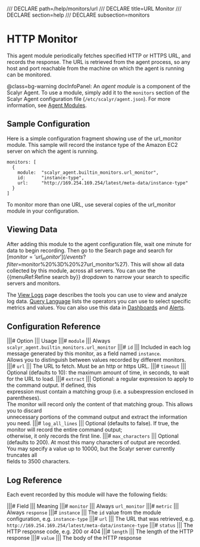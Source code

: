 /// DECLARE path=/help/monitors/url
/// DECLARE title=URL Monitor
/// DECLARE section=help
/// DECLARE subsection=monitors

# HTTP Monitor

This agent module periodically fetches specified HTTP or HTTPS URL, and records the response. The URL
is retrieved from the agent process, so any host and port reachable from the machine on which the agent
is running can be monitored.

@class=bg-warning docInfoPanel: An *agent module* is a component of the Scalyr Agent. To use a module,
simply add it to the ``monitors`` section of the Scalyr Agent configuration file (``/etc/scalyr/agent.json``).
For more information, see [Agent Modules](/help/scalyr-agent#modules).


## Sample Configuration

Here is a simple configuration fragment showing use of the url_monitor module. This sample will record
the instance type of the Amazon EC2 server on which the agent is running.

    monitors: [
      {
        module:  "scalyr_agent.builtin_monitors.url_monitor",
        id:      "instance-type",
        url:     "http://169.254.169.254/latest/meta-data/instance-type"
      }
    ]

To monitor more than one URL, use several copies of the url_monitor module in your configuration.


## Viewing Data

After adding this module to the agent configuration file, wait one minute for data to begin recording. Then go to
the Search page and search for [$monitor = 'url_monitor'](/events?filter=$monitor%20%3D%20%27url_monitor%27).
This will show all data collected by this module, across all servers. You can use the {{menuRef:Refine search by}}
dropdown to narrow your search to specific servers and monitors.

The [View Logs](/help/view) page describes the tools you can use to view and analyze log data.
[Query Language](/help/query-language) lists the operators you can use to select specific metrics and values.
You can also use this data in [Dashboards](/help/dashboards) and [Alerts](/help/alerts).


## Configuration Reference

|||# Option                   ||| Usage
|||# ``module``               ||| Always ``scalyr_agent.builtin_monitors.url_monitor``
|||# ``id``                   ||| Included in each log message generated by this monitor, as a field named ``instance``. \
                                  Allows you to distinguish between values recorded by different monitors.
|||# ``url``                  ||| The URL to fetch. Must be an http or https URL.
|||# ``timeout``              ||| Optional (defaults to 10): the maximum amount of time, in seconds, to wait for the URL to load.
|||# ``extract``              ||| Optional: a regular expression to apply to the command output. If defined, this \
                                  expression must contain a matching group (i.e. a subexpression enclosed in parentheses). \
                                  The monitor will record only the content of that matching group. This allows you to discard \
                                  unnecessary portions of the command output and extract the information you need.
|||# ``log_all_lines``        ||| Optional (defaults to false). If true, the monitor will record the entire command output; \
                                  otherwise, it only records the first line.
|||# ``max_characters``       ||| Optional (defaults to 200). At most this many characters of output are recorded. \
                                  You may specify a value up to 10000, but the Scalyr server currently truncates all \
                                  fields to 3500 characters.


## Log Reference

Each event recorded by this module will have the following fields:

|||# Field                    ||| Meaning
|||# ``monitor``              ||| Always ``url_monitor``
|||# ``metric``               ||| Always ``response``
|||# ``instance``             ||| The ``id`` value from the module configuration, e.g. ``instance-type``
|||# ``url``                  ||| The URL that was retrieved, e.g. ``http://169.254.169.254/latest/meta-data/instance-type``
|||# ``status``               ||| The HTTP response code, e.g. 200 or 404
|||# ``length``               ||| The length of the HTTP response
|||# ``value``                ||| The body of the HTTP response
